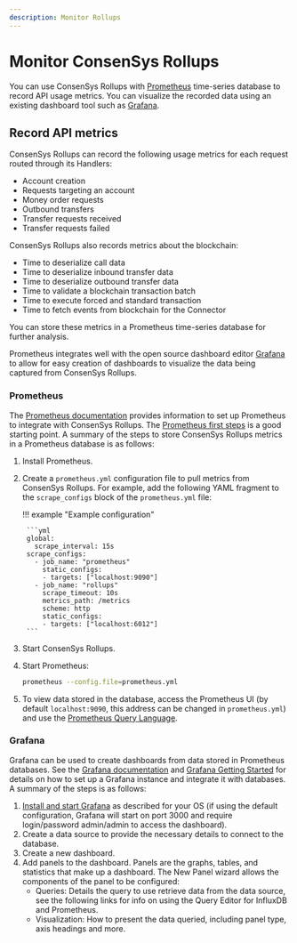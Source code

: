 ```yaml
---
description: Monitor Rollups
---
```


# Monitor ConsenSys Rollups

You can use ConsenSys Rollups with [Prometheus](https://prometheus.io/) time-series database to record API usage metrics.
You can visualize the recorded data using an existing dashboard tool such as [Grafana](https://grafana.com/).

## Record API metrics

ConsenSys Rollups can record the following usage metrics for each request routed through its Handlers:

* Account creation
* Requests targeting an account
* Money order requests
* Outbound transfers
* Transfer requests received
* Transfer requests failed

ConsenSys Rollups also records metrics about the blockchain:

* Time to deserialize call data
* Time to deserialize inbound transfer data
* Time to deserialize outbound transfer data
* Time to validate a blockchain transaction batch
* Time to execute forced and standard transaction
* Time to fetch events from blockchain for the Connector

You can store these metrics in a Prometheus time-series database for further analysis.

Prometheus integrates well with the open source dashboard editor [Grafana](#grafana) to allow for easy
creation of dashboards to visualize the data being captured from ConsenSys Rollups.

### Prometheus

The [Prometheus documentation](https://prometheus.io/docs/introduction/overview/) provides information to set up
Prometheus to integrate with ConsenSys Rollups.
The [Prometheus first steps](https://prometheus.io/docs/introduction/first_steps/) is a good starting point.
A summary of the steps to store ConsenSys Rollups metrics in a Prometheus database is as follows:

1. Install Prometheus.
2. Create a `prometheus.yml` configuration file to pull metrics from ConsenSys Rollups.
   For example, add the following YAML fragment to the `scrape_configs` block of the `prometheus.yml` file:

    !!! example "Example configuration"

        ```yml
        global:
          scrape_interval: 15s
        scrape_configs:
          - job_name: "prometheus"
            static_configs:
            - targets: ["localhost:9090"]
          - job_name: "rollups"
            scrape_timeout: 10s
            metrics_path: /metrics
            scheme: http
            static_configs:
            - targets: ["localhost:6012"]
        ```

3. Start ConsenSys Rollups.
4. Start Prometheus:

    ```bash
    prometheus --config.file=prometheus.yml
    ```

5. To view data stored in the database, access the Prometheus UI (by default `localhost:9090`, this address can be
   changed in `prometheus.yml`) and use the [Prometheus Query Language](https://prometheus.io/docs/prometheus/latest/querying/basics/).

### Grafana

Grafana can be used to create dashboards from data stored in Prometheus databases.
See the [Grafana documentation](https://grafana.com/docs) and [Grafana Getting Started](https://grafana.com/docs/guides/getting_started) for details on how to set up a Grafana instance and integrate it with databases.
A summary of the steps is as follows:

1. [Install and start Grafana](https://grafana.com/docs/grafana/latest/installation) as described for your OS (if using the default configuration, Grafana will start on port 3000 and require login/password admin/admin to access the dashboard).
2. Create a data source to provide the necessary details to connect to the database.
3. Create a new dashboard.
4. Add panels to the dashboard. Panels are the graphs, tables, and statistics that make up a dashboard. The New Panel wizard allows the components of the panel to be configured:
   * Queries: Details the query to use retrieve data from the data source, see the following links for info on using the Query Editor for InfluxDB and Prometheus.
   * Visualization: How to present the data queried, including panel type, axis headings and more.
